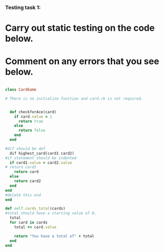 ### Testing task 1:

# Carry out static testing on the code below.
# Comment on any errors that you see below.
```ruby

class CardGame

# There is no initialize function and card.rb is not required.


  def checkforAce(card)
    if card.value = 1
      return true
    else
      return false
    end
  end

#dif should be def
  dif highest_card(card1 card2)
#if statement should be indented
  if card1.value > card2.value
# return card1    
    return card
  else
    return card2
  end
end
#delete this end
end

def self.cards_total(cards)
#total should have a starting value of 0.
  total
  for card in cards
    total += card.value

    return "You have a total of" + total
  end
end
```
